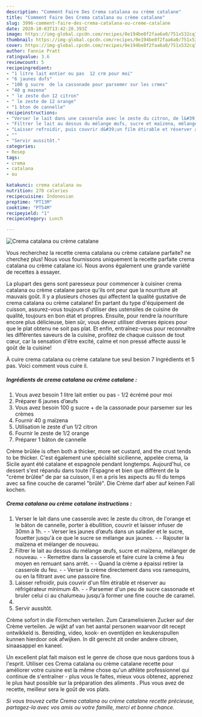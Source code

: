 ```yaml
---
description: "Comment Faire Des Crema catalana ou crème catalane"
title: "Comment Faire Des Crema catalana ou crème catalane"
slug: 3996-comment-faire-des-crema-catalana-ou-creme-catalane
date: 2020-10-03T13:42:28.393Z
image: https://img-global.cpcdn.com/recipes/0e194be8f2faa6a0/751x532cq70/crema-catalana-ou-creme-catalane-photo-principale-de-la-recette.jpg
thumbnail: https://img-global.cpcdn.com/recipes/0e194be8f2faa6a0/751x532cq70/crema-catalana-ou-creme-catalane-photo-principale-de-la-recette.jpg
cover: https://img-global.cpcdn.com/recipes/0e194be8f2faa6a0/751x532cq70/crema-catalana-ou-creme-catalane-photo-principale-de-la-recette.jpg
author: Fannie Pratt
ratingvalue: 3.6
reviewcount: 5
recipeingredient:
- "1 litre lait entier ou pas  12 crm pour moi"
- "6 jaunes dufs"
- "100 g sucre  de la cassonade pour parsemer sur les crmes"
- "40 g mazena"
- " le zeste dun 12 citron"
- " le zeste de 12 orange"
- "1 bton de cannelle"
recipeinstructions:
- "Verser le lait dans une casserole avec le zeste du citron, de l&#39;orange et le bâton de cannelle, porter à ébullition, couvrir et laisser infuser de 30mn à 1h.  Verser les jaunes d’œufs dans un saladier et le sucre, fouetter jusqu&#39;à ce que le sucre se mélange aux jaunes.  Rajouter la maïzena et mélanger de nouveau."
- "Filtrer le lait au dessus du mélange œufs, sucre et maïzena, mélanger de nouveau.  Remettre dans la casserole et faire cuire la crème à feu moyen en remuant sans arrêt.  Quand la crème a épaissi retirer la casserole du feu.  Verser la crème directement dans vos ramequins, ou en la filtrant avec une passoire fine."
- "Laisser refroidir, puis couvrir d&#39;un film étirable et réserver au réfrigérateur minimum 4h.  Parsemer d&#39;un peu de sucre cassonade et bruler celui ci au chalumeau jusqu&#39;à former une fine couche de caramel."
- ""
- "Servir aussitôt."
categories:
- Resep
tags:
- crema
- catalana
- ou

katakunci: crema catalana ou 
nutrition: 270 calories
recipecuisine: Indonesian
preptime: "PT13M"
cooktime: "PT54M"
recipeyield: "1"
recipecategory: Lunch

---
```



![Crema catalana ou crème catalane](https://img-global.cpcdn.com/recipes/0e194be8f2faa6a0/751x532cq70/crema-catalana-ou-creme-catalane-photo-principale-de-la-recette.jpg)

Vous recherchez la recette crema catalana ou crème catalane parfaite? ne cherchez plus! Nous vous fournissons uniquement la recette parfaite crema catalana ou crème catalane ici. Nous avons également une grande variété de recettes à essayer.

La plupart des gens sont paresseux pour commencer à cuisiner crema catalana ou crème catalane parce qu'ils ont peur que la nourriture ait mauvais goût. Il y a plusieurs choses qui affectent la qualité gustative de crema catalana ou crème catalane! En partant du type d'équipement de cuisson, assurez-vous toujours d'utiliser des ustensiles de cuisine de qualité, toujours en bon état et propres. Ensuite, pour rendre la nourriture encore plus délicieuse, bien sûr, vous devez utiliser diverses épices pour que le plat obtenu ne soit pas plat. Et enfin, entraînez-vous pour reconnaître les différentes saveurs de la cuisine, profitez de chaque cuisson de tout cœur, car la sensation d'être excité, calme et non pressé affecte aussi le goût de la cuisine!

<!--inarticleads1-->

À cuire crema catalana ou crème catalane tue seul besion 7 Ingrédients et 5 pas. Voici comment vous cuire il.

##### Ingrédients de crema catalana ou crème catalane :

1. Vous avez besoin 1 litre lait entier ou pas - 1/2 écrémé pour moi
1. Préparer 6 jaunes d’œufs
1. Vous avez besoin 100 g sucre + de la cassonade pour parsemer sur les crèmes
1. Fournir 40 g maïzena
1. Utilisation  le zeste d&#39;un 1/2 citron
1. Fournir  le zeste de 1/2 orange
1. Préparer 1 bâton de cannelle


Crème brûlée is often both a thicker, more set custard, and the crust tends to be thicker. C&#39;est également une spécialité sicilienne, appelée crema, la Sicile ayant été catalane et espagnole pendant longtemps. Aujourd&#39;hui, ce dessert s&#39;est répandu dans toute l&#39;Espagne et bien que différent de la &#34;crème brûlée&#34; de par sa cuisson, il en a pris les aspects au fil du temps avec sa fine couche de caramel &#34;brûlé&#34;. Die Crème darf aber auf keinen Fall kochen. 

<!--inarticleads2-->

##### Crema catalana ou crème catalane instructions :

1. Verser le lait dans une casserole avec le zeste du citron, de l&#39;orange et le bâton de cannelle, porter à ébullition, couvrir et laisser infuser de 30mn à 1h. -  - Verser les jaunes d’œufs dans un saladier et le sucre, fouetter jusqu&#39;à ce que le sucre se mélange aux jaunes. -  - Rajouter la maïzena et mélanger de nouveau.
1. Filtrer le lait au dessus du mélange œufs, sucre et maïzena, mélanger de nouveau. -  - Remettre dans la casserole et faire cuire la crème à feu moyen en remuant sans arrêt. -  - Quand la crème a épaissi retirer la casserole du feu. -  - Verser la crème directement dans vos ramequins, ou en la filtrant avec une passoire fine.
1. Laisser refroidir, puis couvrir d&#39;un film étirable et réserver au réfrigérateur minimum 4h. -  - Parsemer d&#39;un peu de sucre cassonade et bruler celui ci au chalumeau jusqu&#39;à former une fine couche de caramel.
1. 
1. Servir aussitôt.


Crème sofort in die Förmchen verteilen. Zum Caramelisieren Zucker auf der Crème verteilen. Je wijkt af van het aantal personen waarvoor dit recept ontwikkeld is. Bereiding, video, kook- en oventijden en keukenspullen kunnen hierdoor ook afwijken. In dit gerecht zit onder andere citroen, sinaasappel en kaneel. 

<!--inarticleads1-->

<p>
Un excellent plat fait maison est le genre de chose que nous gardons tous à l'esprit. Utiliser ces Crema catalana ou crème catalane recette pour améliorer votre cuisine est la même chose qu'un athlète professionnel qui continue de s'entraîner - plus vous le faites, mieux vous obtenez, apprenez le plus haut possible sur la préparation des aliments . Plus vous avez de recette, meilleur sera le goût de vos plats.
</p>

<p>
<i>Si vous trouvez cette Crema catalana ou crème catalane recette précieuse, partagez-la avec vos amis ou votre famille, merci et bonne chance.</i>
</p>
